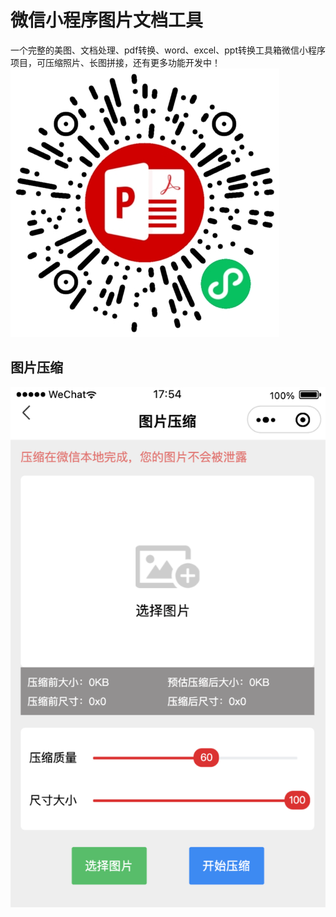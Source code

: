 # 微信小程序图片文档工具
一个完整的美图、文档处理、pdf转换、word、excel、ppt转换工具箱微信小程序项目，可压缩照片、长图拼接，还有更多功能开发中！
<br/>
<img src="./doc/img/qrcode.png">

## 图片压缩
<img src="./doc/img/imgCompression.jpg">